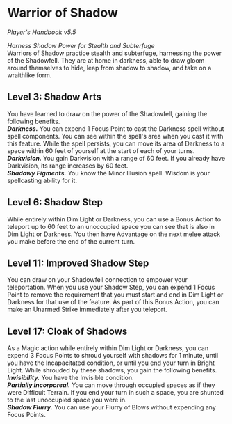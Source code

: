 # Warrior of Shadow
*Player's Handbook v5.5*  

*Harness Shadow Power for Stealth and Subterfuge*  
Warriors of Shadow practice stealth and subterfuge, harnessing the power of the Shadowfell. They are at home in darkness, able to draw gloom around themselves to hide, leap from shadow to shadow, and take on a wraithlike form.

## Level 3: Shadow Arts
You have learned to draw on the power of the Shadowfell, gaining the following benefits.  
***Darkness.*** You can expend 1 Focus Point to cast the Darkness spell without spell components. You can see within the spell's area when you cast it with this feature. While the spell persists, you can move its area of Darkness to a space within 60 feet of yourself at the start of each of your turns.  
***Darkvision.*** You gain Darkvision with a range of 60 feet. If you already have Darkvision, its range increases by 60 feet.  
***Shadowy Figments.*** You know the Minor Illusion spell. Wisdom is your spellcasting ability for it.

## Level 6: Shadow Step
While entirely within Dim Light or Darkness, you can use a Bonus Action to teleport up to 60 feet to an unoccupied space you can see that is also in Dim Light or Darkness. You then have Advantage on the next melee attack you make before the end of the current turn.

## Level 11: Improved Shadow Step
You can draw on your Shadowfell connection to empower your teleportation. When you use your Shadow Step, you can expend 1 Focus Point to remove the requirement that you must start and end in Dim Light or Darkness for that use of the feature. As part of this Bonus Action, you can make an Unarmed Strike immediately after you teleport.

## Level 17: Cloak of Shadows
As a Magic action while entirely within Dim Light or Darkness, you can expend 3 Focus Points to shroud yourself with shadows for 1 minute, until you have the Incapacitated condition, or until you end your turn in Bright Light. While shrouded by these shadows, you gain the following benefits.  
***Invisibility.*** You have the Invisible condition.  
***Partially Incorporeal.*** You can move through occupied spaces as if they were Difficult Terrain. If you end your turn in such a space, you are shunted to the last unoccupied space you were in.  
***Shadow Flurry.*** You can use your Flurry of Blows without expending any Focus Points.
